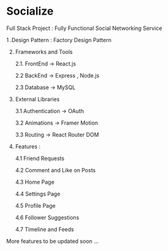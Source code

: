 # Socialize

Full Stack Project : Fully Functional Social Networking Service

 1 .Design Pattern :	Factory Design Pattern
   
2. Frameworks and Tools 

   2.1. FrontEnd -> React.js
   
   2.2  BackEnd  -> Express , Node.js
   
   2.3  Database -> MySQL
       
3. External Libraries 

   3.1 Authentication -> OAuth
   
   3.2 Animations     -> Framer Motion
   
   3.3 Routing        -> React Router DOM
   
4. Features :

   4.1 Friend Requests 
	
   4.2 Comment and Like on Posts 
	
   4.3 Home Page
	
   4.4 Settings Page
	
   4.5 Profile Page
	
   4.6 Follower Suggestions
	
   4.7 Timeline and Feeds

More features to be updated soon ...
